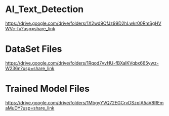 # AI_Text_Detection

https://drive.google.com/drive/folders/1X2wd9OfJz99D2hLwkr00RmSgHVWVc-fu?usp=share_link

# DataSet Files

https://drive.google.com/drive/folders/1Rqod7vvHU-fBXaIKVqbx665ywz-W236n?usp=share_link

# Trained Model Files

https://drive.google.com/drive/folders/1MbgyYVQ72EGCrvDSzpIA5aV8REmaMuDY?usp=share_link